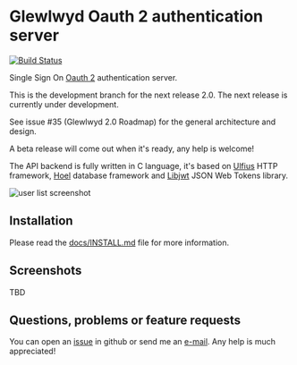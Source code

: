 # Glewlwyd Oauth 2 authentication server

[![Build Status](https://travis-ci.com/babelouest/glewlwyd.svg?branch=master)](https://travis-ci.com/babelouest/glewlwyd)

Single Sign On [Oauth 2](https://oauth.net/2/) authentication server.

This is the development branch for the next release 2.0. The next release is currently under development.

See issue #35 (Glewlwyd 2.0 Roadmap) for the general architecture and design.

A beta release will come out when it's ready, any help is welcome!

The API backend is fully written in C language, it's based on [Ulfius](https://github.com/babelouest/ulfius) HTTP framework, [Hoel](https://github.com/babelouest/hoel) database framework and [Libjwt](https://github.com/benmcollins/libjwt.git) JSON Web Tokens library.

![user list screenshot](https://raw.githubusercontent.com/babelouest/glewlwyd/master/screenshots/g_1_users.png)

## Installation

Please read the [docs/INSTALL.md](docs/INSTALL.md) file for more information.

## Screenshots

TBD

## Questions, problems or feature requests

You can open an [issue](https://github.com/babelouest/glewlwyd/issues) in github or send me an [e-mail](mailto:mail@babelouest.org). Any help is much appreciated!
